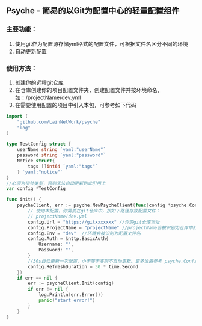 ## Psyche - 简易的以Git为配置中心的轻量配置组件

### 主要功能：

1. 使用git作为配置源存储yml格式的配置文件，可根据文件名区分不同的环境
2. 自动更新配置

### 使用方法：

1. 创建你的远程git仓库
2. 在仓库创建你的项目配置文件夹，创建配置文件并按环境命名，如：/projectName/dev.yml
3. 在需要使用配置的项目中引入本包，可参考如下代码
 
```go
import (
    "github.com/LainNetWork/psyche"
    "log"
)

type TestConfig struct {
    userName string `yaml:"userName"`
    password string `yaml:"password"`
    Notice struct{
        tags []int64 `yaml:"tags"`
    } `yaml:"notice"`
}
//必须为指针类型，否则无法自动更新到此引用上
var config *TestConfig

func init() {
    psycheClient, err := psyche.NewPsycheClient(func(config *psyche.Config) {
        // 使用本配置，你需要在git仓库中，按如下路径存放配置文件：
    	// projectName/dev.yml
        config.Url = "https://gitxxxxxxx" //你的git仓库地址
        config.ProjectName = "projectName" //projectName会被识别为仓库中的文件夹名
        config.Env = "dev"  //环境会被识别为配置文件名
        config.Auth = &http.BasicAuth{
            Username: "",
            Password: "",
        }
        //30s自动更新一次配置，小于等于零则不自动更新。更多设置参考 psyche.Config
        config.RefreshDuration = 30 * time.Second
    })
    if err == nil {
        err := psycheClient.Init(config)
        if err != nil {
            log.Println(err.Error())
            panic("start error!")
        }
    }
}
```